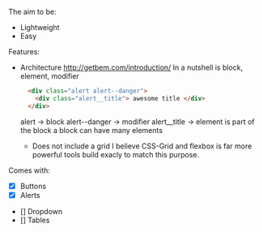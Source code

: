 The aim to be:
  * Lightweight 
  * Easy

Features:
  * Architecture http://getbem.com/introduction/
    In a nutshell is block, element, modifier
    ```html
      <div class="alert alert--danger">
        <div class="alert__title"> awesome title </div>
      </div>
    ```
    alert -> block
      alert--danger -> modifier 
        alert__title  -> element is part of the block a block can have many elements
    
    * Does not include a grid I believe CSS-Grid and flexbox is far more powerful tools build exacly to match this purpose.

Comes with:
- [X] Buttons
- [X] Alerts
- [] Dropdown
- [] Tables

